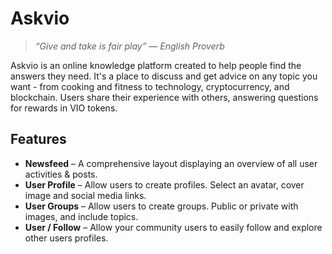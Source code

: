 # Askvio
> *“Give and take is fair play” — English Proverb*

Askvio is an online knowledge platform created to help people find the answers they need. It's a place to discuss and get advice on any topic you want - from cooking and fitness to technology, cryptocurrency, and blockchain. Users share their experience with others, answering questions for rewards in VIO tokens.

## Features
- **Newsfeed** – A comprehensive layout displaying an overview of all user activities & posts.
- **User Profile** – Allow users to create profiles. Select an avatar, cover image and social media links.
- **User Groups** – Allow users to create groups. Public or private with images, and include topics.
- **User / Follow** – Allow your community users to easily follow and explore other users profiles.
